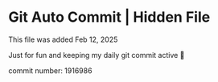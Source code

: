 # Git Auto Commit | Hidden File

This file was added Feb 12, 2025

Just for fun and keeping my daily git commit active 🤪

commit number: 1916986
